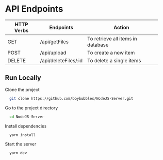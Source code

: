 # API Endpoints
| HTTP Verbs | Endpoints | Action |
| --- | --- | --- |
| GET | /api/getFiles | To retrieve all items in database |
| POST | /api/upload | To create a new item |
| DELETE | /api/deleteFiles/:id | To delete a single items |


## Run Locally

Clone the project

```bash
  git clone https://github.com/boybubbles/NodeJS-Server.git
```

Go to the project directory

```bash
  cd NodeJS-Server
```

Install dependencies

```bash
  yarn install
```

Start the server

```bash
  yarn dev
```
